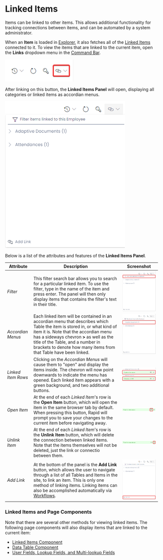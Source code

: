 # Linked Items

Items can be linked to other items. This allows additional functionality for tracking connections between items, and can be automated by a system administrator.

When an **Item** is loaded in [Explorer](</docs/Rapid/3-User Manual/2-Explorer/0-navigating-explorer/0-navigating-explorer.md>), it also fetches all of the [Linked Items](</docs/Rapid/3-User Manual/2-Explorer/3-Pages/2-Page Components/linked-items/linked-items.md>) connected to it. To view the items that are linked to the current item, open the **Links** dropdown menu in the [Command Bar](</docs/Rapid/3-User Manual/glossary/glossary.md#command-bar>).

![A screenshot that shows Linked Items button location in the Command Bar when viewing an Item Page. The button has an icon of two chainlinks. The screenshot has been annotated with a red box to highlight the button's location.](<Items Linked Items.png>)

After linking on this button, the **Linked Items Panel** will open, displaying all categories or linked items as accordian menus.

![A screenshot that shows how the Linked Items Panel appears to the user. The screenshot will be explained in further detail in the next table.](<Linked Items Raw.png>)

Below is a list of the attributes and features of the **Linked Items Panel**.

| Attribute | Description | Screenshot |
|---|---|---|
| *Filter* | This filter search bar allows you to search for a particular linked item. To use the filter, type in the name of the item and press enter. The panel will then only display items that contains the filter's text in their title. | ![A screenshot demonstrating the location of the Filter on the Linked Items Panel. The screenshot is annotated in red to show the location of the Filter.](<Linked Items Filter.png>)|
| *Accordian Menus* | Each linked item will be contained in an accordian menu that describes which Table the item is stored in, or what kind of item it is. Note that the accordian menu has a sideways chevron **>** as well as the title of the Table, and a number in brackets to denote how many items from that Table have been linked. | ![A screenshot demonstrating the location of the Accordian Menus on the Linked Items Panel. The screenshot is annotated in red to show the location of the Accordian Menus.](<Linked Items Accordian.png>)|
| *Linked Item Rows* | Clicking on the *Accordian Menus* will cause them to "open" and display the items inside. The chevron will now point downwards to indicate the menu has opened. Each linked item appears with a green background, and two additional buttons. | ![A screenshot that demonstrates how Linked Items appear underneath Accordian Menus. The screenshot is annotated with red boxes to highlight the location of these items. In the example of this screenshot, the item's read "Confirm Attendance" and "Attendance ID: 16".](<Linked Items List.png>) |
| *Open Item* | At the end of each *Linked Item*'s row is the **Open Item** button, which will open the item in the same browser tab by default. When pressing this button, Rapid will prompt you to save your changes to the current item before navigating away. | ![A screenshot demonstrating the location of the "Open Item" button on the Linked Items Panel. The screenshot is annotated in red to show the location of the "Open Item" button.](<Linked Items Goto.png>) |
| *Unlink Item* | At the end of each *Linked Item*'s row is the **Unlink Item** button, which will delete the connection between linked items. Note that the items themselves will not be deleted, just the link or connectio between them. | ![A screenshot demonstrating the location of the "Unlink Item" button on the Linked Items Panel. The screenshot is annotated in red to show the location of the "Unlink Item" button.](<Linked Items Delete.png>) |
| *Add Link* | At the bottom of the panel is the **Add Link** button, which allows the user to navigate through a list of all Tables and Items in the site, to link an item. This is only one method of linking items. Linking items can also be accomplished automatically via [Workflows](</docs/Rapid/3-User Manual/4-Workflow/4-Workflow.md>). | ![A screenshot demonstrating the location of the "Unlink Item" button on the Linked Items Panel. The screenshot is annotated in red to show the location of the "Unlink Item" button.](<Linked Items Add New Items.png>) |

### Linked Items and Page Components
Note that there are several other methods for viewing linked items. The following page components will also display items that are linked to the current item:

- [Linked Items Component](</docs/Rapid/3-User Manual/2-Explorer/3-Pages/2-Page Components/linked-items/linked-items.md>)
- [Data Table Component](</docs/Rapid/3-User Manual/2-Explorer/3-Pages/2-Page Components/Data Table Component/Data Table Component.md>)
- [User Fields, Lookup Fields, and Multi-lookup Fields](</docs/Rapid/3-User Manual/2-Explorer/3-Pages/2-Page Components/Form Component/Form Component.md#user-fields-and-lookup-fields>)